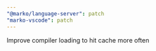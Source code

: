 ```yaml
---
"@marko/language-server": patch
"marko-vscode": patch
---
```


Improve compiler loading to hit cache more often
